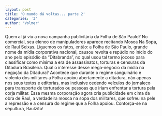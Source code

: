 ```yaml
---
layout: post
title: 'O mundo dá voltas... parte 2'
categories: '3'
author: 'Volmer'
---
```


Quem aí já viu a nova campanha publicitária da Folha de São Paulo? No comercial,
seu elenco de manipuladores aparece recitando Mosca Na Sopa, de Raul Seixas.
Liguemos os fatos, então: a Folha de São Paulo, grande nome da mídia corporativa
nacional, causou revolta e repúdio no início do ano pelo episódio da “Ditabranda”,
no qual usou tal termo jocoso para classificar como mínima a era de assassinatos,
torturas e censuras da Ditadura Brasileira. Qual o interesse desse mega-negócio da
mídia na negação da Ditadura? Acontece que durante o regime sanguinário e violento
dos militares a Folha apoiou abertamente a ditadura, não apenas nos seus textos e
editorias, mas inclusive cedendo veículos do jornaleco para transporte de torturados
ou pessoas que iriam enfrentar a tortura pela corja militar. Essa mesma corporação
agora cria publicidade em cima da obra de Raul, a verdadeira mosca na sopa dos
militares, que sofreu na pele a repressão e a censura do regime que a Folha apoiou.
Contorça-se na sepultura, Raulzito!
